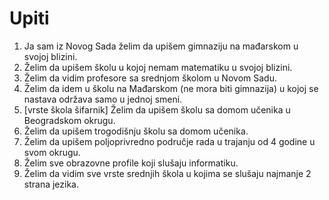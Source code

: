 # Upiti
1. Ja sam iz Novog Sada želim da upišem gimnaziju na mađarskom u svojoj blizini.
2. Želim da upišem školu u kojoj nemam matematiku u svojoj blizini.
3. Želim da vidim profesore sa srednjom školom u Novom Sadu.
4. Želim da idem u školu na Mađarskom (ne mora biti gimnazija)
   u kojoj se nastava održava samo u jednoj smeni.
5. [vrste škola šifarnik] Želim da upišem školu sa domom učenika u Beogradskom
   okrugu.
6. Želim da upišem trogodišnju školu sa domom učenika.
7. Želim da upišem poljoprivredno područje rada u trajanju od 4 godine u svom
   okrugu.
8. Želim sve obrazovne profile koji slušaju informatiku.
9. Želim da vidim sve vrste srednjih škola u kojima se slušaju najmanje 2
   strana jezika.
